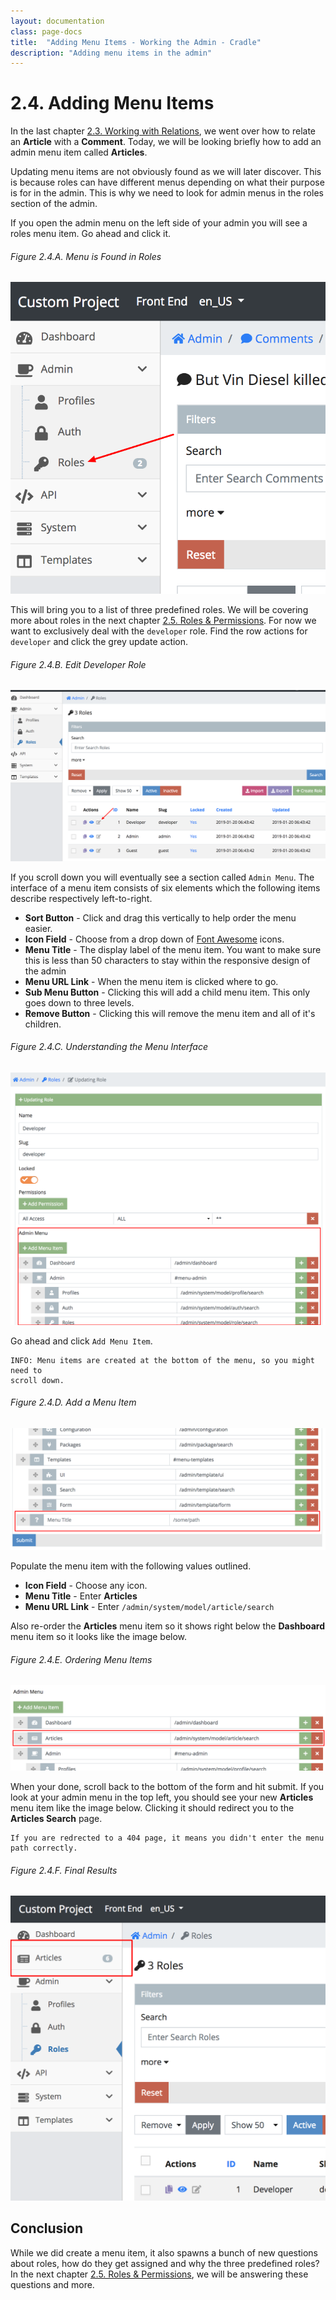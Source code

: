 ```yaml
---
layout: documentation
class: page-docs
title:  "Adding Menu Items - Working the Admin - Cradle"
description: "Adding menu items in the admin"
---
```

# 2.4. Adding Menu Items

In the last chapter
[2.3. Working with Relations](./2.3.-Working-With-Relations.html), we went
over how to relate an **Article** with a **Comment**. Today, we will be looking
briefly how to add an admin menu item called **Articles**.

Updating menu items are not obviously found as we will later discover. This is
because roles can have different menus depending on what their purpose is for in
the admin. This is why we need to look for admin menus in the roles section of
the admin.

If you open the admin menu on the left side of your admin you will see a roles
menu item. Go ahead and click it.

###### Figure 2.4.A. Menu is Found in Roles
![Menu is Found in Roles](./assets/2.4.A.png)

This will bring you to a list of three predefined roles. We will be covering
more about roles in the next chapter
[2.5. Roles & Permissions](./2.5.-Roles-&-Permissions.html). For now we want
to exclusively deal with the `developer` role. Find the row actions for
`developer` and click the grey update action.

###### Figure 2.4.B. Edit Developer Role
![Edit Developer Role](./assets/2.4.B.png)

If you scroll down you will eventually see a section called `Admin Menu`. The
interface of a menu item consists of six elements which the following items
describe respectively left-to-right.

 - **Sort Button** - Click and drag this vertically to help order the menu easier.
 - **Icon Field** - Choose from a drop down of [Font Awesome](https://fontawesome.com/icons)
 icons.
 - **Menu Title** - The display label of the menu item. You want to make sure
 this is less than 50 characters to stay within the responsive design of the admin
 - **Menu URL Link** - When the menu item is clicked where to go.
 - **Sub Menu Button** - Clicking this will add a child menu item. This only
 goes down to three levels.
 - **Remove Button** - Clicking this will remove the menu item and all of it's
 children.

###### Figure 2.4.C. Understanding the Menu Interface
![Understanding the Menu Interface](./assets/2.4.C.png)

Go ahead and click `Add Menu Item`.

```info
INFO: Menu items are created at the bottom of the menu, so you might need to
scroll down.
```

###### Figure 2.4.D. Add a Menu Item
![Add a Menu Item](./assets/2.4.D.png)

Populate the menu item with the following values outlined.

 - **Icon Field** - Choose any icon.
 - **Menu Title** - Enter **Articles**
 - **Menu URL Link** - Enter `/admin/system/model/article/search`

 Also re-order the **Articles** menu item so it shows right below the
 **Dashboard** menu item so it looks like the image below.

###### Figure 2.4.E. Ordering Menu Items
![Ordering Menu Items](./assets/2.4.E.png)

When your done, scroll back to the bottom of the form and hit submit. If you
look at your admin menu in the top left, you should see your new **Articles**
menu item like the image below. Clicking it should redirect you to the
**Articles Search** page.

```info
If you are redrected to a 404 page, it means you didn't enter the menu path correctly.
```

###### Figure 2.4.F. Final Results
![Final Results](./assets/2.4.F.png)

<a name="conclusion"></a>
## Conclusion

While we did create a menu item, it also spawns a bunch of new questions about
roles, how do they get assigned and why the three predefined roles? In the next
chapter [2.5. Roles & Permissions](./2.5.-Roles-&-Permissions.html), we will
be answering these questions and more.
